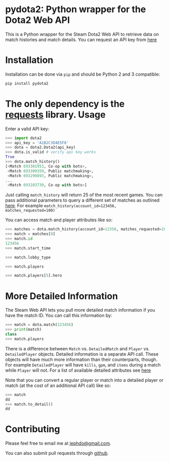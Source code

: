 pydota2: Python wrapper for the Dota2 Web API
=========================================

This is a Python wrapper for the Steam Dota2 Web API to retrieve data on 
match histories and match details. You can request an API key 
from [here](http://steamcommunity.com/dev/apikey)

Installation
=============

Installation can be done via `pip` and should be Python 2 and 3 compatible:

```sh
pip install pydota2
```

The only dependency is the [requests](https://github.com/kennethreitz/requests) library. 
Usage
=======
Enter a valid API key:
```python
>>> import dota2
>>> api_key = 'A1B2C3D4E5F6'
>>> dota = dota2.Dota2(api_key)
>>> dota.is_valid # verify api key works
True
>>> dota.match_history()
[<Match 693301953, Co-op with bots>,
 <Match 693300359, Public matchmaking>,
 <Match 693299893, Public matchmaking>,
...
 <Match 693283739, Co-op with bots>]
```

Just calling `match_history` will return 25 of the most recent games. You can 
pass additional parameters to query a different set of matches as outlined
[here](http://wiki.teamfortress.com/wiki/WebAPI/GetMatchHistory#Method-specific_parameters).
For example `match_history(account_id=123456, matches_requested=100)`

You can access match and player attributes like so:

```python
>>> matches = dota.match_history(account_id=12356, matches_requested=10)
>>> match = matches[0]
>>> match.id
123456
>>> match.start_time

>>> match.lobby_type

>>> match.players 

>>> match.players[5].hero
```

More Detailed Information
=========================

The Steam Web API lets you pull more detailed match information if you have the
match ID. You can call this information by:

```python
>>> match = dota.match(123456)
>>> print(match)
class
>>> match.players
```

There is a difference between `Match` vs. `DetailedMatch` and `Player` vs. `DetailedPlayer` objects.
Detailed information is a separate API call. These objects will have much more information than
their counterparts, though. For example `DetailedPlayer` will have `kills`, `gpm`, and `items` during 
a match while `Player` will not. For a list of available detailed attributes see [here](http://wiki.teamfortress.com/wiki/WebAPI/GetMatchDetails)

Note that you can convert a regular player or match into a detailed player or match (at 
the cost of an additional API call) like so:

```python
>>> match
dd
>>> match.to_detail()
dd
```

Contributing
============
Please feel free to email me at jephdo@gmail.com.

You can also submit pull requests through [github](https://github.com/jephdo/pydota2).

